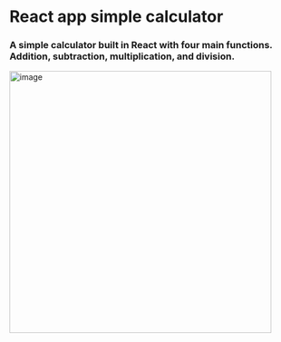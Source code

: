 <h1> React app simple calculator</h1>
<h3> A simple calculator built in React with four main functions. Addition, subtraction, multiplication, and division.</h3>
<img width="462" alt="image" src="https://user-images.githubusercontent.com/114380747/216525556-b8a2489e-bb5c-4cb7-9655-ad19610476fe.png">


